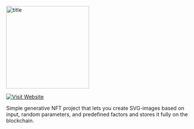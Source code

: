 <img width="225" alt="title" src="https://user-images.githubusercontent.com/63511216/221553532-03f4c845-5ab2-4935-9935-712b38d57337.png">

<a href="https://www.example.com/" target="_blank"><img src="https://img.shields.io/badge/Visit%20Website-Click%20Here-blue?style=flat-square" alt="Visit Website"></a>

Simple generative NFT project that lets you create SVG-images based on input, random parameters, and predefined factors and stores it fully on the blockchain.


